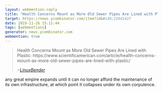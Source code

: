 ```yaml
---
layout: webmention-reply
title: "Health Concerns Mount as More Old Sewer Pipes Are Lined with Plastic: https://www.scientificamerican.com/article/health-concerns-mount-as-more-old-sewer-pipes-are-lined-with-plastic/"
target: https://news.ycombinator.com/item?id&#x3D;21641427
date: 2019-11-26 15:11:44
tags: [webmentions]
generator: news.ycombinator.com
webmention: true
---
```





<blockquote class="p-in-reply-to h-cite external-citation">
  <p class="p-content">Health Concerns Mount as More Old Sewer Pipes Are Lined with Plastic: https://www.scientificamerican.com/article/health-concerns-mount-as-more-old-sewer-pipes-are-lined-with-plastic/</p>
  <cite class="p-author">‒<a href="https://news.ycombinator.com/item?id&#x3D;21639250"
    rel="nofollow external noopener" target="_blank">LinuxBender</a>
  </cite>
</blockquote>
any great empire expands until it can no longer afford the maintenance of its own infrastructure, at which point it  collapses under its own corpulence.


